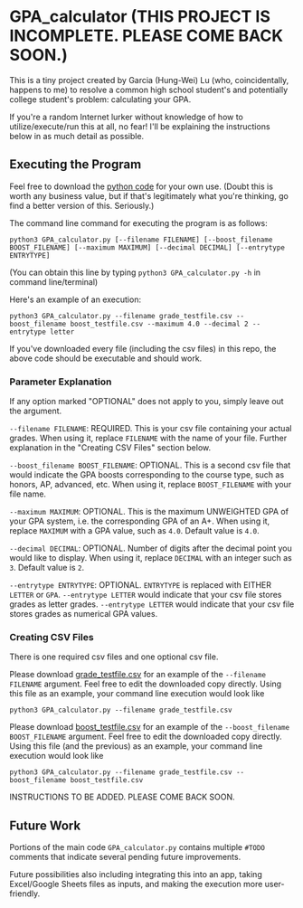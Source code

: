 # GPA_calculator (THIS PROJECT IS INCOMPLETE. PLEASE COME BACK SOON.)
This is a tiny project created by Garcia (Hung-Wei) Lu (who, coincidentally, happens to me) to resolve a common high school student's and potentially college student's problem: calculating your GPA.

If you're a random Internet lurker without knowledge of how to utilize/execute/run this at all, no fear! I'll be explaining the instructions below in as much detail as possible.

## Executing the Program
Feel free to download the [python code](https://github.com/gargargargar/GPA_calculator/blob/master/GPA_calculator.py) for your own use. (Doubt this is worth any business value, but if that's legitimately what you're thinking, go find a better version of this. Seriously.)

The command line command for executing the program is as follows:
```
python3 GPA_calculator.py [--filename FILENAME] [--boost_filename BOOST_FILENAME] [--maximum MAXIMUM] [--decimal DECIMAL] [--entrytype ENTRYTYPE]
```
(You can obtain this line by typing `python3 GPA_calculator.py -h` in command line/terminal)

Here's an example of an execution:
```
python3 GPA_calculator.py --filename grade_testfile.csv --boost_filename boost_testfile.csv --maximum 4.0 --decimal 2 --entrytype letter
```

If you've downloaded every file (including the csv files) in this repo, the above code should be executable and should work.


### Parameter Explanation

If any option marked "OPTIONAL" does not apply to you, simply leave out the argument.

`--filename FILENAME`: REQUIRED. This is your csv file containing your actual grades. When using it, replace `FILENAME` with the name of your file. Further explanation in the "Creating CSV Files" section below.

`--boost_filename BOOST_FILENAME`: OPTIONAL. This is a second csv file that would indicate the GPA boosts corresponding to the course type, such as honors, AP, advanced, etc. When using it, replace `BOOST_FILENAME` with your file name.

`--maximum MAXIMUM`: OPTIONAL. This is the maximum UNWEIGHTED GPA of your GPA system, i.e. the corresponding GPA of an A+. When using it, replace `MAXIMUM` with a GPA value, such as `4.0`. Default value is `4.0`.

`--decimal DECIMAL`: OPTIONAL. Number of digits after the decimal point you would like to display. When using it, replace `DECIMAL` with an integer such as `3`. Default value is `2`.

`--entrytype ENTRYTYPE`: OPTIONAL. `ENTRYTYPE` is replaced with EITHER `LETTER` or `GPA`. `--entrytype LETTER` would indicate that your csv file stores grades as letter grades. `--entrytype LETTER` would indicate that your csv file stores grades as numerical GPA values.

### Creating CSV Files
There is one required csv files and one optional csv file.

Please download [grade_testfile.csv](https://github.com/gargargargar/GPA_calculator/blob/master/grade_testfile.csv) for an example of the `--filename FILENAME` argument. Feel free to edit the downloaded copy directly. Using this file as an example, your command line execution would look like
```
python3 GPA_calculator.py --filename grade_testfile.csv
```

Please download [boost_testfile.csv](https://github.com/gargargargar/GPA_calculator/blob/master/boost_testfile.csv) for an example of the `--boost_filename BOOST_FILENAME` argument. Feel free to edit the downloaded copy directly. Using this file (and the previous) as an example, your command line execution would look like
```
python3 GPA_calculator.py --filename grade_testfile.csv --boost_filename boost_testfile.csv
```

INSTRUCTIONS TO BE ADDED. PLEASE COME BACK SOON.

## Future Work
Portions of the main code `GPA_calculator.py` contains multiple `#TODO` comments that indicate several pending future improvements.

Future possibilities also including integrating this into an app, taking Excel/Google Sheets files as inputs, and making the execution more user-friendly.
